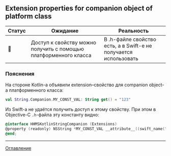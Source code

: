 ## Extension properties for companion object of platform class

| Статус          | Ожидание                                                         | Реальность                                                       |
| --------------- | ---------------------------------------------------------------- | ---------------------------------------------------------------- |
| :no_entry_sign: | Доступ к свойству можно получить с помощью платформенного класса | В .h-файле свойство есть, а в Swift-е не получается использовать |


### Пояснения

На стороне Kotlin-а объявили extension–свойство для companion object-а платформенного класса:

```kotlin
val String.Companion.MY_CONST_VAL: String get() = "123"
```

Из Swift-а не удаётся получить доступ к этому свойству. При этом в Objective-C `.h`-файла эту
константу видно:

```objective-c
@interface HHMSKotlinStringCompanion (Extensions)
@property (readonly) NSString *MY_CONST_VAL __attribute__((swift_name("MY_CONST_VAL")));
@end;
```

---
[Оглавление](/README.md)
